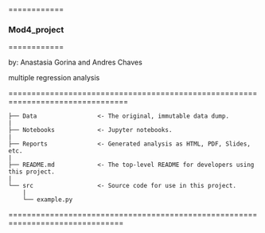 ============
### Mod4_project
============

by: Anastasia Gorina and Andres Chaves

multiple regression analysis 

================================================================================

    ├── Data                 <- The original, immutable data dump.
    |
    ├── Notebooks            <- Jupyter notebooks.
    |
    ├── Reports              <- Generated analysis as HTML, PDF, Slides, etc.
    |
    ├── README.md            <- The top-level README for developers using this project.
    |
    └── src                  <- Source code for use in this project.
        |
        └── example.py


===============================================================================
